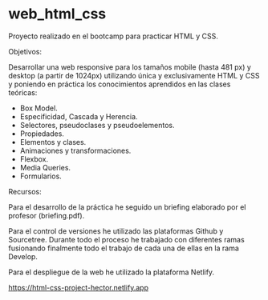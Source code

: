 # web_html_css

Proyecto realizado en el bootcamp para practicar HTML y CSS.

Objetivos:

Desarrollar una web responsive para los tamaños mobile (hasta 481 px) y desktop (a partir de 1024px) utilizando única y exclusivamente HTML y CSS y poniendo en práctica los conocimientos aprendidos en las clases teóricas:

  - Box Model.
  - Especificidad, Cascada y Herencia.
  - Selectores, pseudoclases y pseudoelementos.
  - Propiedades.
  - Elementos y clases.
  - Animaciones y transformaciones.
  - Flexbox.
  - Media Queries.
  - Formularios.
  
  
Recursos:

Para el desarrollo de la práctica he seguido un briefing elaborado por el profesor (briefing.pdf).

Para el control de versiones he utilizado las plataformas Github y Sourcetree. Durante todo el proceso he trabajado con diferentes ramas fusionando finalmente todo el trabajo de cada una de ellas en la rama Develop.

Para el despliegue de la web he utilizado la plataforma Netlify.

https://html-css-project-hector.netlify.app

